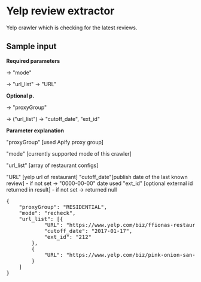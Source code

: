 # Yelp review extractor
Yelp crawler which is checking for the latest reviews.

## Sample input
<b>Required parameters</b>
<p>
-> "mode"
</p><p>
-> "url_list" -> "URL"
</p>
<b>Optional p.</b>
<p>
-> "proxyGroup"
</p><p>
-> ("url_list") -> "cutoff_date", "ext_id"
</p>
<b>Parameter explanation</b>
<p>
"proxyGroup" [used Apify proxy group]
</p><p>
"mode" [currently supported mode of this crawler]
</p><p>
"url_list" [array of restaurant configs]

"URL" [yelp url of restaurant]
"cutoff_date"[publish date of the last known review] - if not set -> "0000-00-00" date used
"ext_id" [optional external id returned in result] - if not set -> returned null

</p>
<pre>
{
    "proxyGroup": "RESIDENTIAL",
    "mode": "recheck",
    "url_list": [{
            "URL": "https://www.yelp.com/biz/ffionas-restaurant-london",
            "cutoff_date": "2017-01-17",
            "ext_id": "212"
        },
        {
            "URL": "https://www.yelp.com/biz/pink-onion-san-francisco"
        }
    ]
}

</pre>
